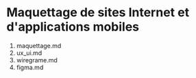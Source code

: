 # Maquettage de sites Internet et d'applications mobiles

1. maquettage.md
1. ux_ui.md
1. wiregrame.md
1. figma.md